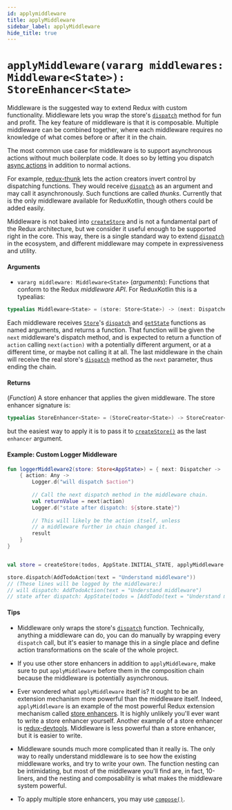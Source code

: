 ```yaml
---
id: applymiddleware
title: applyMiddleware
sidebar_label: applyMiddleware
hide_title: true
---
```


# `applyMiddleware(vararg middlewares: Middleware<State>): StoreEnhancer<State>`

Middleware is the suggested way to extend Redux with custom functionality. Middleware lets you wrap the store's [`dispatch`](Store.md#dispatchaction) method for fun and profit. The key feature of middleware is that it is composable. Multiple middleware can be combined together, where each middleware requires no knowledge of what comes before or after it in the chain.

The most common use case for middleware is to support asynchronous actions without much boilerplate code. It does so by letting you dispatch [async actions](../Glossary.md#async-action) in addition to normal actions.

For example, [redux-thunk](https://github.com/gaearon/redux-thunk) lets the action creators invert control by dispatching functions. They would receive [`dispatch`](Store.md#dispatchaction) as an argument and may call it asynchronously. Such functions are called _thunks_.  Currently that is the only middleware available for ReduxKotlin, though others could be added easily.

Middleware is not baked into [`createStore`](createStore.md) and is not a fundamental part of the Redux architecture, but we consider it useful enough to be supported right in the core. This way, there is a single standard way to extend [`dispatch`](Store.md#dispatchaction) in the ecosystem, and different middleware may compete in expressiveness and utility.

#### Arguments

- `vararg middleware: Middleware<State>` (_arguments_): Functions that conform to the Redux _middleware API_.  For ReduxKotlin this is a typealias:
```kotlin
typealias Middleware<State> = (store: Store<State>) -> (next: Dispatcher) -> (action: Any) -> Any
```
Each middleware receives [`Store`](Store.md)'s [`dispatch`](Store.md#dispatchaction) and [`getState`](Store.md#getState) functions as named arguments, and returns a function. That function will be given the `next` middleware's dispatch method, and is expected to return a function of `action` calling `next(action)` with a potentially different argument, or at a different time, or maybe not calling it at all. The last middleware in the chain will receive the real store's [`dispatch`](Store.md#dispatchaction) method as the `next` parameter, thus ending the chain.

#### Returns

(_Function_) A store enhancer that applies the given middleware. The store enhancer signature is:
 ```kotlin
typealias StoreEnhancer<State> = (StoreCreator<State>) -> StoreCreator<State>
 ```
but the easiest way to apply it is to pass it to [`createStore()`](./createStore.md) as the last `enhancer` argument.

#### Example: Custom Logger Middleware

```kotlin
fun loggerMiddleware2(store: Store<AppState>) = { next: Dispatcher ->
    { action: Any ->
        Logger.d("will dispatch $action")
        
        // Call the next dispatch method in the middleware chain.
        val returnValue = next(action)
        Logger.d("state after dispatch: ${store.state}")
        
        // This will likely be the action itself, unless
        // a middleware further in chain changed it.
        result
    }
}


val store = createStore(todos, AppState.INITIAL_STATE, applyMiddleware(::logger))

store.dispatch(AddTodoAction(text = "Understand middleware"))
// (These lines will be logged by the middleware:)
// will dispatch: AddTodoAction(text = "Understand middleware")
// state after dispatch: AppState(todos = [AddTodo(text = "Understand middleware")]
```

#### Tips

- Middleware only wraps the store's [`dispatch`](Store.md#dispatchaction) function. Technically, anything a middleware can do, you can do manually by wrapping every `dispatch` call, but it's easier to manage this in a single place and define action transformations on the scale of the whole project.

- If you use other store enhancers in addition to `applyMiddleware`, make sure to put `applyMiddleware` before them in the composition chain because the middleware is potentially asynchronous.

- Ever wondered what `applyMiddleware` itself is? It ought to be an extension mechanism more powerful than the middleware itself. Indeed, `applyMiddleware` is an example of the most powerful Redux extension mechanism called [store enhancers](../Glossary.md#store-enhancer). It is highly unlikely you'll ever want to write a store enhancer yourself. Another example of a store enhancer is [redux-devtools](https://github.com/reduxjs/redux-devtools). Middleware is less powerful than a store enhancer, but it is easier to write.

- Middleware sounds much more complicated than it really is. The only way to really understand middleware is to see how the existing middleware works, and try to write your own. The function nesting can be intimidating, but most of the middleware you'll find are, in fact, 10-liners, and the nesting and composability is what makes the middleware system powerful.

- To apply multiple store enhancers, you may use [`compose()`](./compose.md).
